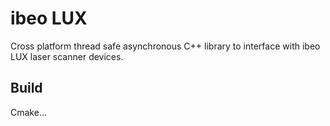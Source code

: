 ibeo LUX
=========

Cross platform thread safe asynchronous C++ library to interface with ibeo LUX laser scanner devices.

## Build

Cmake...


